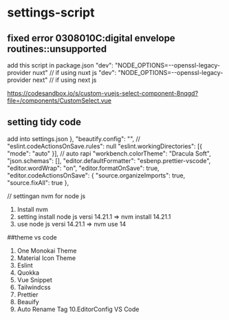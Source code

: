 # settings-script

## fixed error 0308010C:digital envelope routines::unsupported

add this script in package.json
"dev": "NODE_OPTIONS=--openssl-legacy-provider nuxt" // if using nuxt js
"dev": "NODE_OPTIONS=--openssl-legacy-provider next" // if using next js

https://codesandbox.io/s/custom-vuejs-select-component-8nqgd?file=/components/CustomSelect.vue

## setting tidy code 
add into settings.json
},
  "beautify.config": "",
  // "eslint.codeActionsOnSave.rules": null
  "eslint.workingDirectories": [{ "mode": "auto" }],
  // auto rapi
  "workbench.colorTheme": "Dracula Soft",
  "json.schemas": [],
  "editor.defaultFormatter": "esbenp.prettier-vscode",
  "editor.wordWrap": "on",
  "editor.formatOnSave": true,
  "editor.codeActionsOnSave": {
    "source.organizeImports": true,
    "source.fixAll": true
  },
  
  // settingan nvm for node js
  1. Install nvm
  2. setting install node js versi 14.21.1 => nvm install 14.21.1
  3. use node js versi 14.21.1 => nvm use 14
  
 ##theme vs code 
 1. One Monokai Theme
 2. Material Icon Theme
 3. Eslint
 4. Quokka
 5. Vue Snippet
 6. Tailwindcss
 7. Prettier
 8. Beauify
 9. Auto Rename Tag
 10.EditorConfig VS Code

